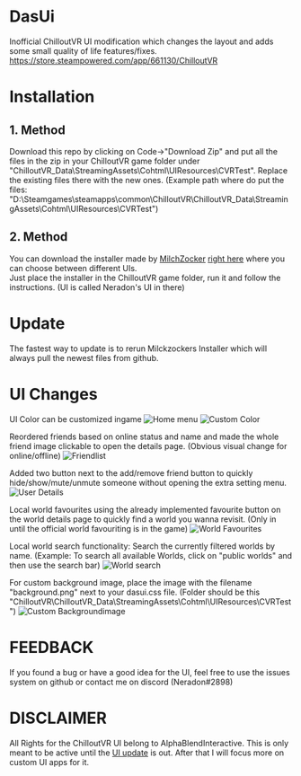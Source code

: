 # DasUi
Inofficial ChilloutVR UI modification which changes the layout and adds some small quality of life features/fixes.
https://store.steampowered.com/app/661130/ChilloutVR

# Installation
## 1. Method
Download this repo by clicking on Code->"Download Zip" and put all the files in the zip in your ChilloutVR game folder under "ChilloutVR_Data\StreamingAssets\Cohtml\UIResources\CVRTest". Replace the existing files there with the new ones. (Example path where do put the files: "D:\Steamgames\steamapps\common\ChilloutVR\ChilloutVR_Data\StreamingAssets\Cohtml\UIResources\CVRTest")

## 2. Method
You can download the installer made by [MilchZocker](https://github.com/MilchZocker) [right here](https://github.com/MilchZocker/ChilloutVR-addons/releases/download/0.0.1u/UI-Installer.bat) where you can choose between different UIs. <br>
Just place the installer in the ChilloutVR game folder, run it and follow the instructions. (UI is called Neradon's UI in there)

# Update
The fastest way to update is to rerun Milckzockers Installer which will always pull the newest files from github.

# UI Changes
UI Color can be customized ingame
![Home menu](https://github.com/Neradon/CVRPlus/blob/main/ExampleImages/Base.jpg)
![Custom Color](https://github.com/Neradon/CVRPlus/blob/main/ExampleImages/CustomColor.jpg)

Reordered friends based on online status and name and made the whole friend image clickable to open the details page.
(Obvious visual change for online/offline)
![Friendlist](https://github.com/Neradon/CVRPlus/blob/main/ExampleImages/Friendlist.jpg)

Added two button next to the add/remove friend button to quickly hide/show/mute/unmute someone without opening the extra setting menu.
![User Details](https://github.com/Neradon/CVRPlus/blob/main/ExampleImages/UserDetails.jpg)

Local world favourites using the already implemented favourite button on the world details page to quickly find a world you wanna revisit. (Only in until the official world favouriting is in the game)
![World Favourites](https://github.com/Neradon/CVRPlus/blob/main/ExampleImages/WorldFavourites.jpg)

Local world search functionality: Search the currently filtered worlds by name. (Example: To search all available Worlds, click on "public worlds" and then use the search bar)
![World search](https://i.imgur.com/XrgKhKI.png)

For custom background image, place the image with the filename "background.png" next to your dasui.css file.
(Folder should be this  "ChilloutVR\ChilloutVR_Data\StreamingAssets\Cohtml\UIResources\CVRTest")
![Custom Backgroundimage](https://i.imgur.com/hcu7Y12.jpg)

# FEEDBACK
If you found a bug or have a good idea for the UI, feel free to use the issues system on github or contact me on discord (Neradon#2898) 

# DISCLAIMER
All Rights for the ChilloutVR UI belong to AlphaBlendInteractive. This is only meant to be active until the [UI update](https://twitter.com/NicoKuroKusagi/status/1378072131125252096) is out. After that I will focus more on custom UI apps for it.
